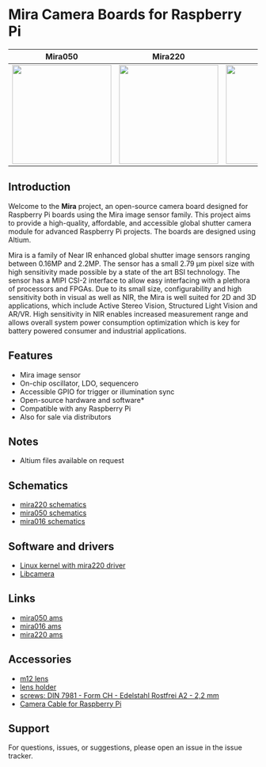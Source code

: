 # Mira Camera Boards for Raspberry Pi


Mira050           |  Mira220         |  Mira016
:-------------------------:|:-------------------------:|:-------------------------:
<img src="https://look.ams-osram.com/transform/2e384aa6-f0bb-469e-bb11-84fa3b1feff5/Mira050-IM001268-1-00" width="200"  /> |  <img src="https://look.ams-osram.com/transform/500ef14d-31c2-4142-881d-7061b992c443/Mira220-IM001270-1-00" width="200"  /> | <img src="https://look.ams-osram.com/transform/d6a33393-efd2-48f5-9375-f44636e4a3fe/Mira016-IM001269-1-00" width="200"  />


## Introduction
Welcome to the **Mira** project, an open-source camera board designed for Raspberry Pi boards using the Mira image sensor family. This project aims to provide a high-quality, affordable, and accessible global shutter camera module for advanced Raspberry Pi projects. The boards are designed using Altium.

 Mira is a family of Near IR enhanced global shutter image sensors ranging between 0.16MP and 2.2MP. 
 The sensor has a small 2.79 µm pixel size with high sensitivity made possible by a state of the art BSI technology. The sensor has a MIPI CSI-2 interface to allow easy interfacing with a plethora of processors and FPGAs. Due to its small size, configurability and high sensitivity both in visual as well as NIR, the Mira is well suited for 2D and 3D applications, which include Active Stereo Vision, Structured Light Vision and AR/VR. High sensitivity in NIR enables increased measurement range and allows overall system power consumption optimization which is key for battery powered consumer and industrial applications.

## Features
* Mira image sensor 
* On-chip oscillator, LDO, sequencero
* Accessible GPIO for trigger or illumination sync
* Open-source hardware and software*
* Compatible with any Raspberry Pi
* Also for sale via distributors

## Notes
* Altium files available on request

## Schematics
* [mira220 schematics](/Mira220/Output/PDF/Schematic%20Prints.PDF)
* [mira050 schematics](/Mira050/Output/PDF/Schematic%20Print/Schematic%20Prints.PDF)
* [mira016 schematics](/Mira016/Output/PDF/Schematic%20Print/MIRA016%20CSP%20Reference%20Design.PDF)

## Software and drivers
* [Linux kernel with mira220 driver](https://github.com/fiepfiep/linux/tree/rpi-6.12.y) 
* [Libcamera](https://github.com/fiepfiep/libcamera)

## Links
* [mira050 ams](https://ams-osram.com/products/sensor-solutions/cmos-image-sensors/ams-mira050-cmos-image-sensor)
* [mira016 ams](https://ams-osram.com/products/sensor-solutions/cmos-image-sensors/ams-mira016-cmos-image-sensor)
* [mira220 ams](https://ams-osram.com/products/sensor-solutions/cmos-image-sensors/ams-mira220)

## Accessories
* [m12 lens](https://www.lensation.de/product/B3M4016/)
* [lens holder](https://www.lensation.de/product/sh02m13v3/)
* [screws: DIN 7981 - Form CH - Edelstahl Rostfrei A2 - 2,2 mm](https://online-schrauben.de/shop/Schrauben/Blechschrauben/DIN-7981-Form-CH-Linsenkopf-Blechschrauben-mit-Phillips-Kreuzschlitz-und-Spitze-aehnl.-ISO-7049/Edelstahl-Rostfrei-A2/2,2-mm-Schraubendurchmesser)
* [Camera Cable for Raspberry Pi](https://www.mouser.at/ProductDetail/Adafruit/1648?qs=GURawfaeGuAYPzNMiqAbyQ%3D%3D)

## Support
For questions, issues, or suggestions, please open an issue in the issue tracker.

